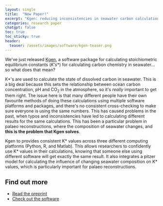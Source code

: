 ```yaml
---
layout: single
title:  "New Paper!"
excerpt: "Kgen: reducing inconsistencies in seawater carbon calculations."
categories: research paper
chatgpt: false
toc: true
toc_sticky: true
header:
  teaser: /assets/images/software/kgen-teaser.png
---
```


We've just released [Kgen](https://palaeocarb.github.io/Kgen/), a software package for calculating stoichiometric equilibrium constants (**K*'s**) for calculating carbon chemistry in seawater... so what does that mean?

K\*'s are used to calculate the state of dissolved carbon in seawater. This is a big deal because this sets the relationship between ocean carbon concentration, pH and CO<sub>2</sub> in the atmosphere, so it's *really* important to get them right. The issue here is that many different people have their own favourite methods of doing these calculations using multiple software platforms and packages, and there's no consistent cross-checking to make sure everyone is using the same numbers. This has caused problems in the past, when typos and inconsistencies have led to calculating different results for the same calculations. This has been a particular problem in palaeo reconstructions, where the composition of seawater changes, and **this is the problem that Kgen solves**.

Kgen to provides consistent K\* values across three different computing platforms (Python, R, and Matlab). This allows researchers to confidently use K\* values in their calculations, knowing that someone else using different software will get exactly the same result. It also integrates a pitzer model for calculating the influence of changing seawater composition on K\* values, which is particularly important for palaeo reconstructions.

## Find out more

 - [Read the preprint](https://doi.org/10.22541/essoar.170421455.50048580/v1)
 - [Check out the software](https://palaeocarb.github.io/Kgen/)
